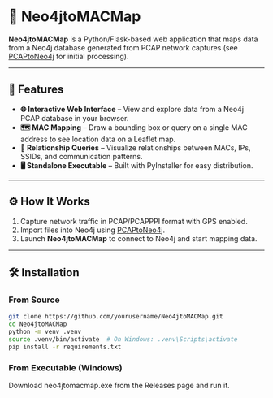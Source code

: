 # 🐋 Neo4jtoMACMap

**Neo4jtoMACMap** is a Python/Flask-based web application that maps data from a Neo4j database generated from PCAP network captures (see [PCAPtoNeo4j](https://github.com/IgnominiousHam/PCAPtoNeo4j) for initial processing).  

---

## 🚀 Features

- **🌐 Interactive Web Interface** – View and explore data from a Neo4j PCAP database in your browser.
- **🗺️ MAC Mapping** – Draw a bounding box or query on a single MAC address to see location data on a Leaflet map.
- **📡 Relationship Queries** – Visualize relationships between MACs, IPs, SSIDs, and communication patterns.   
- **🖥️ Standalone Executable** – Built with PyInstaller for easy distribution.

---

## ⚙️ How It Works

1. Capture network traffic in PCAP/PCAPPPI format with GPS enabled.
2. Import files into Neo4j using [PCAPtoNeo4j](https://github.com/IgnominiousHam/PCAPtoNeo4j).  
3. Launch **Neo4jtoMACMap** to connect to Neo4j and start mapping data.

---

## 🛠️ Installation

### From Source
```bash
git clone https://github.com/yourusername/Neo4jtoMACMap.git
cd Neo4jtoMACMap
python -m venv .venv
source .venv/bin/activate  # On Windows: .venv\Scripts\activate
pip install -r requirements.txt
```

### From Executable (Windows)

Download neo4jtomacmap.exe from the Releases page and run it.
